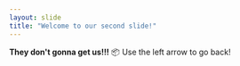 ```yaml
---
layout: slide
title: "Welcome to our second slide!"
---
```

**They don't gonna get us!!!** 📦 
Use the left arrow to go back!
